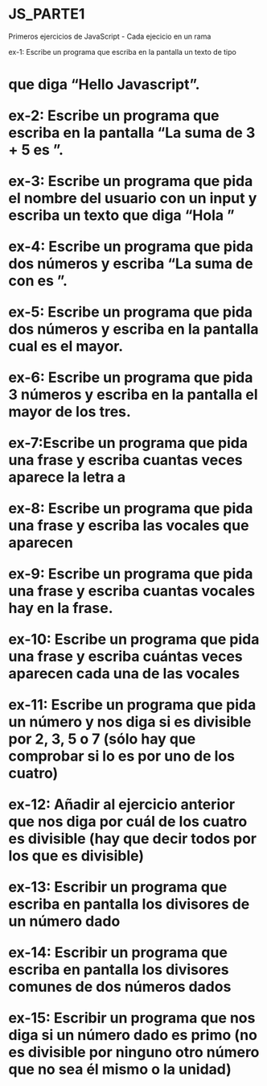 # JS_PARTE1

Primeros ejercicios de JavaScript - Cada ejecicio en un rama

ex-1: Escribe un programa que escriba en la pantalla un texto de tipo <h1> que diga “Hello Javascript”.

ex-2: Escribe un programa que escriba en la pantalla “La suma de 3 + 5 es <resultado>”.

ex-3: Escribe un programa que pida el nombre del usuario con un input y escriba un texto que diga “Hola <nombre-de-usuario>”

ex-4: Escribe un programa que pida dos números y escriba “La suma de <numero-uno> con <numero-dos> es <resultado>”.

ex-5: Escribe un programa que pida dos números y escriba en la pantalla cual es el mayor.

ex-6: Escribe un programa que pida 3 números y escriba en la pantalla el mayor de los tres.

ex-7:Escribe un programa que pida una frase y escriba cuantas veces aparece la letra a

ex-8: Escribe un programa que pida una frase y escriba las vocales que aparecen

ex-9: Escribe un programa que pida una frase y escriba cuantas vocales hay en la frase.

ex-10: Escribe un programa que pida una frase y escriba cuántas veces aparecen cada una de las vocales

ex-11: Escribe un programa que pida un número y nos diga si es divisible por 2, 3, 5 o 7 (sólo hay que comprobar si lo es por uno de los cuatro)

ex-12: Añadir al ejercicio anterior que nos diga por cuál de los cuatro es divisible (hay que decir todos por los que es divisible)

ex-13: Escribir un programa que escriba en pantalla los divisores de un número dado

ex-14: Escribir un programa que escriba en pantalla los divisores comunes de dos números dados

ex-15: Escribir un programa que nos diga si un número dado es primo (no es divisible por ninguno otro número que no sea él mismo o la unidad)

